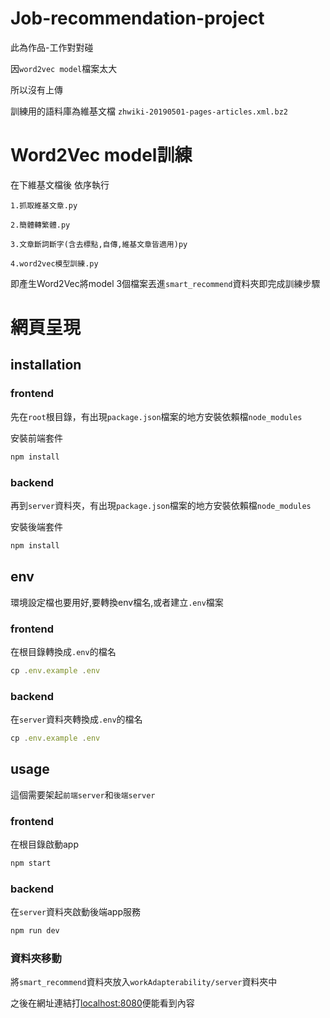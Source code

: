 # Job-recommendation-project
此為作品-工作對對碰 

因```word2vec model```檔案太大

所以沒有上傳

訓練用的語料庫為維基文檔 ```zhwiki-20190501-pages-articles.xml.bz2```

# Word2Vec model訓練
在下維基文檔後 依序執行

```1.抓取維基文章.py```

```2.簡體轉繁體.py```

```3.文章斷詞斷字(含去標點,自傳,維基文章皆適用)py```

```4.word2vec模型訓練.py```

即產生Word2Vec將model 3個檔案丟進```smart_recommend```資料夾即完成訓練步驟

# 網頁呈現

## installation

### frontend
先在`root`根目錄，有出現`package.json`檔案的地方安裝依賴檔`node_modules`

安裝前端套件
``` javascript
npm install
```
### backend
再到`server`資料夾，有出現`package.json`檔案的地方安裝依賴檔`node_modules`

安裝後端套件
``` javascript
npm install
```

## env 
環境設定檔也要用好,要轉換env檔名,或者建立`.env`檔案

### frontend
在根目錄轉換成`.env`的檔名
``` javascript
cp .env.example .env
```

### backend
在`server`資料夾轉換成`.env`的檔名
``` javascript
cp .env.example .env
```

## usage 

這個需要架起`前端server`和`後端server`

### frontend
在根目錄啟動app
``` javascript
npm start
```

### backend
在`server`資料夾啟動後端app服務
``` javascript
npm run dev
```
### 資料夾移動
將```smart_recommend```資料夾放入```workAdapterability/server```資料夾中

之後在網址連結打[localhost:8080](http://localhost:8080)便能看到內容


